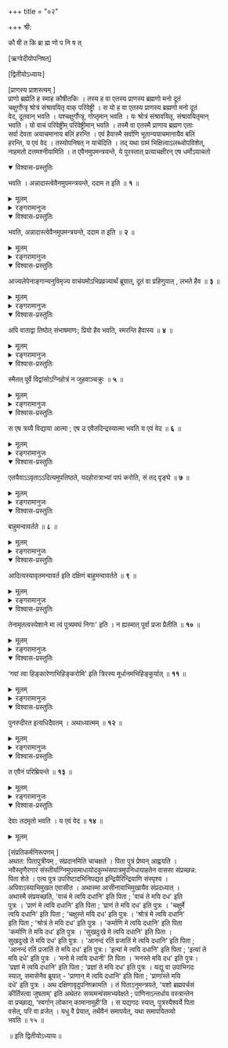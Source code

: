 +++
title = "०२"

+++
श्री:

कौ षी त कि ब्रा ह्म णो प नि ष त्

\[ऋग्वेदीयोपनिषत्\]

\[द्वितीयोऽध्यायः\]

\[प्राणस्य प्राशस्त्यम् \]  
प्राणो ब्रह्मेति ह स्माह कौषीतकिः । तस्य ह वा एतस्य प्राणस्य ब्रह्मणो मनो दूतं  
चक्षुर्गोप्त्रृ श्रोत्रं संश्रावयितृ वाक् परिवेष्ट्री । स यो ह वा एतस्य प्राणस्य ब्रह्मणो मनो दूतं  
वेद, दूतवान् भवति । यश्चक्षुर्गोप्त्रृ, गोप्तृमान् भवति । यः श्रोत्रं संश्रावयितृ, संश्रावयितृमान्  
भवति । यो वाचं परिवेष्ट्रीम् परिवेष्ट्रीमान् भवति । तस्मै वा एतस्मै प्राणाय ब्रह्मण एताः  
सर्वा देवता अयाचमानाय बलिं हरन्ति । एवं हैवास्मै सर्वाणि भूतान्ययाचमानायैव बलिं  
हरन्ति, य एवं वेद । तस्योपनिषत् न याचेदिति । तद् यथा ग्रामं भिक्षित्वाऽलब्ध्वोपविशेत्,  
नाहमतो दत्तमश्नीयामिति । त एवैनमुपमन्त्रयन्ते, ये पुरस्तात् प्रत्याचक्षीरन् एष धर्मोऽयाचतो  


<details open><summary>विश्वास-प्रस्तुतिः</summary>

भवति । अन्नादास्त्वेवैनमुपमन्त्रयन्ते, ददाम त इति ॥ **१** ॥
</details>

<details><summary>मूलम्</summary>

भवति । अन्नादास्त्वेवैनमुपमन्त्रयन्ते, ददाम त इति ॥ **१** ॥
</details>

<details><summary>रङ्गरामानुजः</summary>

\[प्राणस्य श्रेष्ठता\]  
प्राणो ब्रह्मेति ह स्माह पैङ्ग्यः । तस्य ह वा एतस्य प्राणस्य ब्रह्मणो वाक्  
परस्तात् चक्षुरारुन्धे ; चक्षुः परस्ताच्छ्रोत्रमारुन्धे ;, श्रोत्रं परस्तान्मन आरुन्धे ; मन:  
परस्तात् प्राण आरुन्धे ; तस्मै वा एतस्मै प्राणस्य ब्रह्मण एताः सर्वा देवता अयाचमानाय  
वलिं हरन्ति । एवं हैवास्मै सर्वाणि भूतान्ययाचमानायैव बलिं हरन्ति, य एवं वेद ।  
तस्योपनिषत्, न याचेदिति । तद् यथा ग्रामं भिक्षित्वाऽलब्ध्वा उपविशेत् , नाहमतो  
दत्तमश्नीयामिति, त एवैनमुपमन्त्रयन्ते, ये पुरस्तात् प्रत्याचक्षीरन् । एष धर्मोऽयाचतो  
</details>

<details open><summary>विश्वास-प्रस्तुतिः</summary>

भवति, अन्नादास्त्वेवैनमुपमन्त्रयन्ते, ददाम त इति ॥ **२** ॥
</details>

<details><summary>मूलम्</summary>

भवति, अन्नादास्त्वेवैनमुपमन्त्रयन्ते, ददाम त इति ॥ **२** ॥
</details>

<details><summary>रङ्गरामानुजः</summary>

\[प्राणादिदेवतोद्देश्यक होमाद्यनुष्ठानफलम्\]  
अथात एकधनावरोधनम् , यदेकधनमभिध्यायात् , पौर्णमास्यां वाऽमावास्यायां  
वा शुद्धपक्षे वा पुण्ये नक्षत्रे एतेषामेकस्मिन् पर्वण्यग्निमुपसमाधाय परिसमूह्य परिस्तीर्य  
पर्युक्ष्य दक्षिणं जान्वाच्य स्रुवेणाज्याहुतीर्जुहोति, “वाङ्नाम देवताऽवरोधनी या  
मेऽमुष्मादिदमवरुन्ध्यात् तस्यै स्वाहा”, “चक्षुर्नाम देवताऽवरोधनी सा  
मेऽमुष्मादिदमवस्वरूप्यात् तस्यै स्वाहा”, “श्रोत्रं नाम देवताऽवरोधनी सा मेऽमुष्मादिदमवरुन्ध्यात् तस्यै स्वाहा”,  
“मनो नाम देवताऽवरोधनी सा मेऽमुष्यादिदमवरुन्ध्यात् तस्यै स्वाहा”, “प्रज्ञा नाम  
देवताऽवरोधनी सा मेऽमुष्पादिदमवरुन्ध्यात् तस्यै स्वाहा”, इति । अथ धूमगान्धं प्रजिघ्राय  
</details>

<details open><summary>विश्वास-प्रस्तुतिः</summary>

आज्यलेपेनाङ्गान्यनुविमृज्य वाचंयमोऽभिप्रव्रज्यार्थं ब्रूयात्, दूतं वा प्रहिणुयात् , लभते हैव ॥ **३** ॥
</details>

<details><summary>मूलम्</summary>

आज्यलेपेनाङ्गान्यनुविमृज्य वाचंयमोऽभिप्रव्रज्यार्थं ब्रूयात्, दूतं वा प्रहिणुयात् , लभते हैव ॥ **३** ॥
</details>

<details><summary>रङ्गरामानुजः</summary>

\[प्राणादिदेवतोद्देश्यक होमबलेन परेषां स्वस्मिन् प्रीतिपूर्वकस्मरणसिद्धिः\]  
अथातो दैवः स्मरः यस्य प्रियो बुभूषेत्, यस्यै वा, येषां वा, यासां वा,  
एतेषामेवैकस्मिन् पर्वण्येतयैवाऽऽवृता एता आज्याहुतीर्जुहोति, ‘वाचं ते मयि जुहोप्यसौ  
स्वाहा', 'चक्षुस्ते मयि जुहोम्यसौ स्वाहा', 'श्रोत्रं ते मयि जुहोम्यसौ स्वाहा',  
'मनस्ते मयि जुहोम्यसौ स्वाहा', 'प्रज्ञां ते मयि जुहोम्यसौ स्वाहा', इति । अथ  
धूमगधं प्रजिघ्रायाज्यलेपेनाङ्गान्यनुविमृज्य वाचंयमोऽभिप्रव्रज्य संस्पर्शं जिगमिषेत्,  
</details>

<details open><summary>विश्वास-प्रस्तुतिः</summary>

अपि वाताद्वा तिष्ठेत् संभाषमाणः; प्रियो हैव भवति, स्मरन्ति हैवास्य ॥ **४** ॥
</details>

<details><summary>मूलम्</summary>

अपि वाताद्वा तिष्ठेत् संभाषमाणः; प्रियो हैव भवति, स्मरन्ति हैवास्य ॥ **४** ॥
</details>

<details><summary>रङ्गरामानुजः</summary>

\[अग्निहोत्रसंपत्तिः\]  
अथात: संयमनं प्रातर्दनमान्तरमग्निहोत्रमित्याचक्षते - यावद्वै पुरुषो भाषते, न  
तावत् प्राणितुं शक्नोति । प्राणं तदा वाचि जुहोति । यावद्वै पुरुषः प्राणिति, न  
तावद्भाषितुं शक्नोति, वाचं तदा प्राणे जुहोति । एते अनन्ते अमृते आहूती जाग्रञ्च स्वपंच  
संततं जुहोति । अथ या अन्या आहुतयोऽन्तवत्यः, ता: कर्ममय्यो हि भवन्ति । तद्ध  
</details>

<details open><summary>विश्वास-प्रस्तुतिः</summary>

स्मैतत् पूर्वे विद्वांसोऽग्निहोत्रं न जुहवाञ्चक्रुः ॥ **५** ॥
</details>

<details><summary>मूलम्</summary>

स्मैतत् पूर्वे विद्वांसोऽग्निहोत्रं न जुहवाञ्चक्रुः ॥ **५** ॥
</details>

<details><summary>रङ्गरामानुजः</summary>

उक्थं ब्रह्मेति ह स्माह शुष्कभृङ्गारः । तत् ऋगित्युपासीत । सर्वाणि हास्मै  
भूतानि श्रेष्ठ्यायाभ्यर्च्यन्ते । तत् यजुरित्युपासीत । सर्वाणि हास्मै भूतानि श्रैष्ठ्याय  
युज्यन्ते । तत् सामेत्युपासीत । सर्वाणि हास्मै भूतानि श्रेष्ठ्याय संनमन्ते । तत्  
श्रीरित्युपासीत, तत् यश इत्युपासीत, तत तेज इत्युपासीत । तद् यथैतत् श्रीमत्तमं  
यशस्वितमं तेजस्वितममिति शस्त्रेषु भवति, एवं हैव स सर्वेषु भूतेषु श्रीमत्तमो  
यशस्वितमस्तेजस्वितमो भवति, य एवं वेद । तदेतदैष्टिकं कर्ममयमात्मानमध्वर्युः  
संस्करोति ; तस्मिन् यजुर्मयं प्रवयति ; यजुर्मये ऋङ्मयं होता ; ऋङ्मये साममयमुद्गाता ।  
</details>

<details open><summary>विश्वास-प्रस्तुतिः</summary>

स एष त्रय्यै विद्याया आत्मा ; एष उ एवैतदिन्द्रस्यात्मा भवति य एवं वेद ॥ **६** ॥
</details>

<details><summary>मूलम्</summary>

स एष त्रय्यै विद्याया आत्मा ; एष उ एवैतदिन्द्रस्यात्मा भवति य एवं वेद ॥ **६** ॥
</details>

<details><summary>रङ्गरामानुजः</summary>

\[आदित्योपासनम्\]  
अथातः सर्वजित: कौषीतकेस्त्रीण्युपासनानि भवन्ति । सर्वजिद्ध स्म  
कौषीतकिरुद्यन्तमादित्यमुपतिष्ठते - यज्ञोपवीतं कृत्वोदकमानीय त्रिः प्रसिच्योदपात्रम् ,  
'वर्गोऽसि पाप्मानं मे वृङ्घि' इति । एतयैवाऽऽवृता मध्ये सन्तम्, 'उद्वर्गोऽसि  
पाप्मानं मे उद्वृङ्घि' इति । एतयैवाऽऽवृताऽस्तं यन्तम्, 'संवर्गोऽसि पाप्मानं मे  
संवृङ्घि' इति । तद् यदहोरात्राभ्यां पापमकरोत्, सं तद् वृङ्घे । तथो एवैवं विद्वान्  
</details>

<details open><summary>विश्वास-प्रस्तुतिः</summary>

एतयैवाऽऽवृताऽऽदित्यमुपतिष्ठते, यदहोरात्राभ्यां पापं करोति, सं तद् वृङ्घे ॥ **७** ॥
</details>

<details><summary>मूलम्</summary>

एतयैवाऽऽवृताऽऽदित्यमुपतिष्ठते, यदहोरात्राभ्यां पापं करोति, सं तद् वृङ्घे ॥ **७** ॥
</details>

<details><summary>रङ्गरामानुजः</summary>

\[सोमोपासनम्\]  
अथ मासिमास्यमावास्यायां वृत्तायां पश्चाचन्द्रमसं दृश्यमानमुपतिष्ठेतैतयैवाऽऽवृता  
हरिततृणे वा \[चं\] प्रत्यस्यति, ‘यन्मे सुसीमं हृदयं दिवि चन्द्रमसि श्रितम् । मन्येऽहं मां  
तद्विद्वांसं माऽहं पुत्र्यमघं रुदम्' इति । न ह्यस्मात् पूर्वा प्रजा प्रैति । इति नु जातपुत्रस्य ॥  
अथाजातपुत्रस्य - 'आप्यायस्व समेतु ते', 'सं ते पयांसि समु यन्तु वाजा', 'यमादित्या  
अंशुमाप्याययन्ति' इत्येतास्तिस्र ऋचो जपित्वा, 'माऽस्माकं प्राणेन प्रजया  
पशुभिराप्याययिष्ठाः, योऽस्मान् द्वेष्टि, यञ्च वयं द्विष्मः, तस्य प्राणेन प्रजया  
पशुभिराप्याययस्व' इति । 'ऐन्द्रीमावृतमावर्ते आदित्यस्यावृतमावर्ते' इति दक्षिणं  
</details>

<details open><summary>विश्वास-प्रस्तुतिः</summary>

बाहुमन्वावर्तते ॥ **८** ॥
</details>

<details><summary>मूलम्</summary>

बाहुमन्वावर्तते ॥ **८** ॥
</details>

<details><summary>रङ्गरामानुजः</summary>

अथ पौर्णमास्यां पुरस्ताञ्चन्द्रमसं दृश्यमानमुपतिष्ठेतैतयैवाऽऽवृता, ‘सोमो  
राजाऽसि विचक्षणः पञ्चमुखोऽसि । प्रजापतिर्बाह्मणस्त एकं मुखम् ; तेन मुखेन  
राज्ञोऽत्सि; तेन मुखेन मामन्नादं कुरु । राजा तु एकं मुखम् , तेन मुखेन विशोऽत्सि  
तेन मुखेन मामन्नादं कुरु । श्येनस्त एकं मुखम् ; तेन मुखेन पक्षिणोऽत्सि ; तेन  
मुखेन मामन्नादं कुरु । अग्निष्ट एकं मुखम् ; तेनेमं लोकमत्सि ; तेन मुखेन  
मामन्नादं कुरु । त्वयि पञ्चमं मुखम् ; तेन मुखेन सर्वाणि भूतान्यत्सि ; तेन मुखेन  
मामन्नादं कुरु । माऽस्माकं प्राणेन प्रजया पशुभिरपक्षेष्ठाः । योऽस्मान् द्वेष्टि , यञ्च वयं  
द्विष्मः, तस्य प्राणेन प्रजया पशुभिरपक्षीयस्व' इति । दैवीमावृतमावर्त  
</details>

<details open><summary>विश्वास-प्रस्तुतिः</summary>

आदित्यस्यावृतमन्वावर्त इति दक्षिणं बाहुमन्वावर्तते ॥ **९** ॥
</details>

<details><summary>मूलम्</summary>

आदित्यस्यावृतमन्वावर्त इति दक्षिणं बाहुमन्वावर्तते ॥ **९** ॥
</details>

<details><summary>रङ्गरामानुजः</summary>

अथ संवेश्यन् जायायै हृदयमभिमृशेत्, 'यत् ते सुसीमे हृदये श्रितमन्तः प्रजापतौ ।  
</details>

<details open><summary>विश्वास-प्रस्तुतिः</summary>

तेनामृतत्वस्येशाने मा त्वं पुत्र्यमघं निगाः' इति । न ह्यस्मात् पूर्वा प्रजा प्रैतीति ॥ **१०** ॥
</details>

<details><summary>मूलम्</summary>

तेनामृतत्वस्येशाने मा त्वं पुत्र्यमघं निगाः' इति । न ह्यस्मात् पूर्वा प्रजा प्रैतीति ॥ **१०** ॥
</details>

<details><summary>रङ्गरामानुजः</summary>

अथ प्रोष्याऽऽयन् पुत्रस्य मूर्धानमभिजिघ्रेत्, 'अङ्गादङ्गात् संभवसि हृदयादधिजायसे।  
आत्मा वै पुत्रनामासि स जीव शरदः शतम्' इति ; नामास्य दधाति । 'अश्मा भर  
परशुर्भव हिरण्यमस्तृतं भव । तेजो (वेदो) वै पुत्रनामासि स जीव शरदः शतम्'  
इति ; नामास्य गृह्णाति । अथैनं परिगृह्णाति, 'ये प्रजापतिः प्रजाः पर्यगृह्णात् तदरिष्ट्ये  
तेन त्वा परिगृह्णाम्यसौ' इति । अथास्य दक्षिणे कर्णे जपति, 'अस्मै प्रयन्धि मघवन्नृजीषिन्'  
इति । ‘इन्द्र श्रेष्ठानि द्रविणानि धेहि' इति सव्ये। ‘मा छेत्था मा व्यथिष्ठाः शतं शरद  
आयुषो जीवस्व पुत्र ते नाम्ना मूर्धानमभिजिघ्रामि' इति त्रिरस्य मूर्धानमभिजिघ्रेत् ।  
</details>

<details open><summary>विश्वास-प्रस्तुतिः</summary>

‘गवां त्वा हिङ्कारेणाभिहिङ्करोमि' इति त्रिरस्य मूर्धानमभिहिङ्कुर्यात् ॥ **११** ॥
</details>

<details><summary>मूलम्</summary>

‘गवां त्वा हिङ्कारेणाभिहिङ्करोमि' इति त्रिरस्य मूर्धानमभिहिङ्कुर्यात् ॥ **११** ॥
</details>

<details><summary>रङ्गरामानुजः</summary>

अथातो दैवः परिमरः - एतद्वै ब्रह्म दीप्यते यदग्निर्व्वलति ; अथैतन्म्रियते,  
यन्न ज्वलति । तस्यादित्यमेव तेजो गच्छति ; वायुं प्राणः । एतद्वै ब्रह्म दीप्यते,  
यदादित्यो दृश्यते ; अथैतन्म्रियते यन्न दृश्यते । तस्य चन्द्रमसमेव तेजो गच्छति ; वायुं  
प्राणः । एतद्वै ब्रह्म दीप्यते, यच्चन्द्रमा दृश्यते ; अथैतन्म्रियते, यन्न दृश्यते । तस्य  
विद्युतमेव तेजो गच्छति ; वायुं प्राणः । एतद्वै ब्रह्म दीप्यते, यद् विद्युद् विद्योतते  
अथैतन्म्रियते, यन्न विद्योतते । तस्या दिश एव (वायुमेव) तेजो गच्छति ; वायुं प्राणः ।  
ता वा एताः सर्वा देवता वायुमेव प्रविश्य वायौ मृत्वा न मूर्च्छन्ते ; तस्मादेव  
</details>

<details open><summary>विश्वास-प्रस्तुतिः</summary>

पुनरुदीरत इत्यधिदैवतम् । अथाध्यात्मम् ॥ **१२** ॥  
</details>

<details><summary>मूलम्</summary>

पुनरुदीरत इत्यधिदैवतम् । अथाध्यात्मम् ॥ **१२** ॥  
</details>

<details><summary>रङ्गरामानुजः</summary>

.  
एतद्वै ब्रह्म दीप्यते, यद्वाचा वदति । अथैतन्म्रियते, यन्न वदति । तस्य चक्षुरेव  
तेजो गच्छति ; प्राणं प्राणः । एतद्वै ब्रह्म दीप्यते, यच्चक्षुषा पश्यति । अथैतन्म्रियते, यन्न  
पश्यति । तस्य श्रोत्रमेव तेजो गच्छति ; प्राणं प्राणः । एतद्वै ब्रह्म दीप्यते, यच्छ्रोत्रेण  
शृणोति । अथैतन्म्रियते, यन्न शृणोति । तस्य मन एव तेजो गच्छति ; प्राणं प्राणः ।  
एतद्वै ब्रह्म दीप्यते, यन्मनसा ध्यायति । अथैतन्म्रियते, यन्न ध्यायति ; तस्य प्राणमेव  
तेजो गच्छति ; प्राणं प्राणः । ता वा एताः सर्वा देवताः प्राणमेव प्रविश्य प्राणे मृत्वा  
न मूर्च्छन्ते ; तस्मादेव पुनरुदीरते । तद् यदिह वा एवं विद्वांसमुभौ पर्वतौ अभिप्रवर्तेयातां  
दक्षिणश्चोत्तरश्च तुस्तूर्षमाणौ, न हनं स्तन्वीयाताम् । अथ य एनं द्विषन्ति, यांश्च स्वयं द्वेष्टि  
</details>

<details open><summary>विश्वास-प्रस्तुतिः</summary>

त एवैनं परिम्रियन्ते ॥ **१३** ॥
</details>

<details><summary>मूलम्</summary>

त एवैनं परिम्रियन्ते ॥ **१३** ॥
</details>

<details><summary>रङ्गरामानुजः</summary>

\[प्राणस्य प्राशस्त्यकथनम्\]  
अथातो नि:श्रेयसादानम् एता ह वै देवता अहंश्रेयसे विवदमाना  
अस्माच्छरीरादुञ्चक्रमुः । तद्धाप्राणत् शुष्कं दारुभूतं शिश्ये । अथैनद् वाक् प्रविवेश । तद्  
वाचा वदत् शिश्य एव । अथैनञ्चक्षुः प्रविवेश । तद् वाचा वदत् चक्षुषा पश्यत् शिश्य  
एव । अथैतच्छ्रोत्रं प्रविवेश । तद्वाचा वदत् चक्षुषा पश्यच्छ्रोत्रेण शृण्वत् शिश्य एव ।  
अथैनन्मनः प्रविवेश । तद्वाचा वदत् चक्षुषा पश्यच्छ्रोत्रेण शृण्वन्मनसा ध्यायच्छिश्य  
एव । अथैनत् प्राणः प्रविवेश । तत् तत एव समुत्तस्थौ । ता वा एताः सर्वा देवताः  
प्राणे निःश्रेयसं विदित्वा प्राणमेव प्रज्ञात्मानमभिसंभूय सहैवैतैः सर्वैरस्माच्छरीरादुत्क्रामति ।  
स वायुप्रतिष्ठ (विष्ट) आकाशात्मा स्वरेति । स तूद्गच्छति, यत्रैते देवाः, तत् प्राप्य यदमृता  
</details>

<details open><summary>विश्वास-प्रस्तुतिः</summary>

देवाः तदमृतो भवति । य एवं वेद ॥ **१४** ॥
</details>

<details><summary>मूलम्</summary>

देवाः तदमृतो भवति । य एवं वेद ॥ **१४** ॥
</details>

\[संप्रतिकर्मनिरूपणम् \]  
अथात: पितापुत्रीयम् , संप्रदानमिति चाचक्षते । पिता पुत्रं प्रेष्यन् आह्वयति ।  
नवैस्तृणैरगारं संस्तीर्याग्निमुपसमाधायोदकुम्भंसपात्रमुपनिधायाहतेन वाससा संप्रच्छन्न:  
पिता शेते । एत्य पुत्र उपरिष्टादभिनिपद्यत इन्द्रियैरिन्द्रियाणि संस्पृश्य ।  
अपिवाऽस्याभिमुखत एवासीत । अथास्मा आसीनायाभिमुखायैव संप्रदध्यात् ।  
अथास्मै संप्रयच्छति, 'वाचं मे त्वयि दधानि' इति पिता ; 'वाचं ते मयि दध' इति  
पुत्रः । 'प्राणं मे त्वयि दधानि' इति पिता ; 'प्राणं ते मयि दध' इति पुत्रः । 'चक्षुर्मे  
त्वयि दधानि' इति पिता ; 'चक्षुस्ते मयि दध' इति पुत्रः । 'श्रोत्रं मे त्वयि दधानि'  
इति पिता ; 'श्रोत्रं ते मयि दध' इति पुत्रः । 'कर्माणि मे त्वयि दधानि' इति पिता  
'कर्माणि ते मयि दध' इति पुत्रः । 'सुखदुःखे मे त्वयि दधानि' इति पिता ।  
सुखदुःखे ते मयि दध' इति पुत्रः । 'आनन्दं रतिं प्रजातिं मे त्वयि दधानि' इति पिता ;  
'आनन्दं रतिं प्रजातिं ते मयि दध' इति पुत्रः। 'इत्यां मे त्वयि दधानि' इति पिता ; 'इत्यां ते  
मयि दधे' इति पुत्रः । ‘मनो मे त्वयि दधानी' ति पिता । ‘मनस्ते मयि दध' इति पुत्रः।  
'प्रज्ञां मे त्वयि दधानि' इति पिता ; 'प्रज्ञां ते मयि दध' इति पुत्रः । यद्यु वा उपाभिगदः  
स्यात्, समासेनैव ब्रूयात् - 'प्राणान् मे त्वयि दधानि' इति पिता ; 'प्राणांस्ते मयि  
दधे' इति पुत्रः । अथ दक्षिणावृदुपनिष्क्रामति । तं पिताऽनुमन्त्रयते, 'यशो ब्रह्मवर्चसं  
कीर्तिस्त्वा जुषताम्' इति अथेतरः सव्यमन्वंसमभ्यवेक्षते ; पाणिनाऽन्तर्धाय वस्त्रान्तेन  
वा प्रच्छाद्य, ‘स्वर्गान् लोकान् कामानामुही'ति । स यद्यगदः स्यात्, पुत्रस्यैश्वर्ये पिता  
वसेत्, परि वा व्रजेत् । यधु वै प्रेयात्, तथैवैनं समापयेत्, यथा समापयितव्यो  
भवति ॥ १५ ॥

॥ इति द्वितीयोऽध्यायः॥
